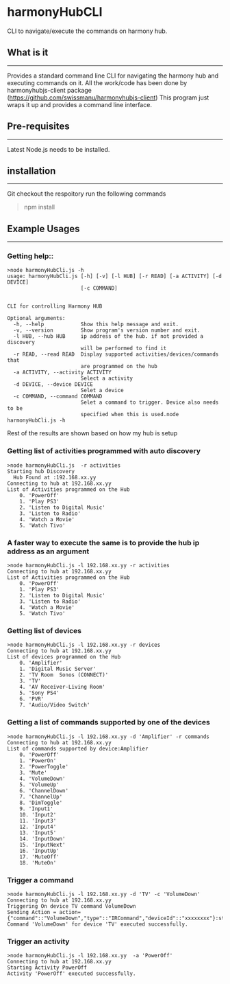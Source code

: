 # harmonyHubCLI
CLI to navigate/execute the commands on harmony hub.


## What is it
----------
Provides a standard command line CLI for navigating the harmony hub and executing commands on it.
All the work/code has been done by harmonyhubjs-client package (https://github.com/swissmanu/harmonyhubjs-client)
This program just wraps it up and provides a command line interface.


## Pre-requisites
--------------
Latest Node.js needs to be installed.


## installation
------------
Git checkout the respoitory
run the following commands
> npm install

## Example Usages
--------------


### Getting help::
```
>node harmonyHubCli.js -h
usage: harmonyHubCli.js [-h] [-v] [-l HUB] [-r READ] [-a ACTIVITY] [-d DEVICE]
                        [-c COMMAND]


CLI for controlling Harmony HUB

Optional arguments:
  -h, --help            Show this help message and exit.
  -v, --version         Show program's version number and exit.
  -l HUB, --hub HUB     ip address of the hub. if not provided a discovery
                        will be performed to find it
  -r READ, --read READ  Display supported activities/devices/commands that
                        are programmed on the hub
  -a ACTIVITY, --activity ACTIVITY
                        Select a activity
  -d DEVICE, --device DEVICE
                        Selet a device
  -c COMMAND, --command COMMAND
                        Selet a command to trigger. Device also needs to be
                        specified when this is used.node harmonyHubCli.js -h

```

Rest of the results are shown based on how my hub is setup

### Getting list of activities programmed with auto discovery
```
>node harmonyHubCli.js  -r activities
Starting hub Discovery
  Hub Found at :192.168.xx.yy
Connecting to hub at 192.168.xx.yy
List of Activities programmed on the Hub
    0. 'PowerOff'
    1. 'Play PS3'
    2. 'Listen to Digital Music'
    3. 'Listen to Radio'
    4. 'Watch a Movie'
    5. 'Watch Tivo'
```

### A faster way to execute the same is to provide the hub ip address as an argument
```
>node harmonyHubCli.js -l 192.168.xx.yy -r activities
Connecting to hub at 192.168.xx.yy
List of Activities programmed on the Hub
    0. 'PowerOff'
    1. 'Play PS3'
    2. 'Listen to Digital Music'
    3. 'Listen to Radio'
    4. 'Watch a Movie'
    5. 'Watch Tivo'
```
### Getting list of devices
```
>node harmonyHubCli.js -l 192.168.xx.yy -r devices
Connecting to hub at 192.168.xx.yy
List of devices programmed on the Hub
    0. 'Amplifier'
    1. 'Digital Music Server'
    2. 'TV Room  Sonos (CONNECT)'
    3. 'TV'
    4. 'AV Receiver-Living Room'
    5. 'Sony PS4'
    6. 'PVR'
    7. 'Audio/Video Switch'
```

### Getting a list of commands supported by one of the devices
```
>node harmonyHubCli.js -l 192.168.xx.yy -d 'Amplifier' -r commands
Connecting to hub at 192.168.xx.yy
List of commands supported by device:Amplifier
    0. 'PowerOff'
    1. 'PowerOn'
    2. 'PowerToggle'
    3. 'Mute'
    4. 'VolumeDown'
    5. 'VolumeUp'
    6. 'ChannelDown'
    7. 'ChannelUp'
    8. 'DimToggle'
    9. 'Input1'
    10. 'Input2'
    11. 'Input3'
    12. 'Input4'
    13. 'Input5'
    14. 'InputDown'
    15. 'InputNext'
    16. 'InputUp'
    17. 'MuteOff'
    18. 'MuteOn'
```

### Trigger a command
```
>node harmonyHubCli.js -l 192.168.xx.yy -d 'TV' -c 'VolumeDown'
Connecting to hub at 192.168.xx.yy
Triggering On device TV command VolumeDown
Sending Action = action={"command"::"VolumeDown","type"::"IRCommand","deviceId"::"xxxxxxxx"}:status=press
Command 'VolumeDown' for device 'TV' executed successfully.
```

### Trigger an activity
```
>node harmonyHubCli.js -l 192.168.xx.yy  -a 'PowerOff'
Connecting to hub at 192.168.xx.yy
Starting Activity PowerOff
Activity 'PowerOff' executed successfully.
```